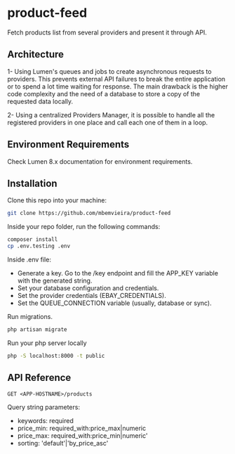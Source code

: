 # product-feed

Fetch products list from several providers and present it through API.

## Architecture

1- Using Lumen's queues and jobs to create asynchronous requests to providers. This prevents external API failures to break the entire application or to spend a lot time waiting for response. The main drawback is the higher code complexity and the need of a database to store a copy of the requested data locally.

2- Using a centralized Providers Manager, it is possible to handle all the registered providers in one place and call each one of them in a loop.

## Environment Requirements

Check Lumen 8.x documentation for environment requirements.

## Installation

Clone this repo into your machine:

```bash
git clone https://github.com/mbemvieira/product-feed
```

Inside your repo folder, run the following commands:

```bash
composer install
cp .env.testing .env
```

Inside .env file:

- Generate a key. Go to the /key endpoint and fill the APP_KEY variable with the generated string.
- Set your database configuration and credentials.
- Set the provider credentials (EBAY_CREDENTIALS).
- Set the QUEUE_CONNECTION variable (usually, database or sync).

Run migrations.

```bash
php artisan migrate
```

Run your php server locally

```bash
php -S localhost:8000 -t public
```

## API Reference

```
GET <APP-HOSTNAME>/products
```

Query string parameters:

- keywords: required
- price_min: required_with:price_max|numeric
- price_max: required_with:price_min|numeric'
- sorting: 'default'|'by_price_asc'
